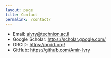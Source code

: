 ```yaml
---
layout: page
title: Contact
permalink: /contact/
---
```


- Email: sivry@technion.ac.il  
- Google Scholar: https://scholar.google.com/  
- ORCID: https://orcid.org/  
- GitHub: https://github.com/Amir-Ivry
